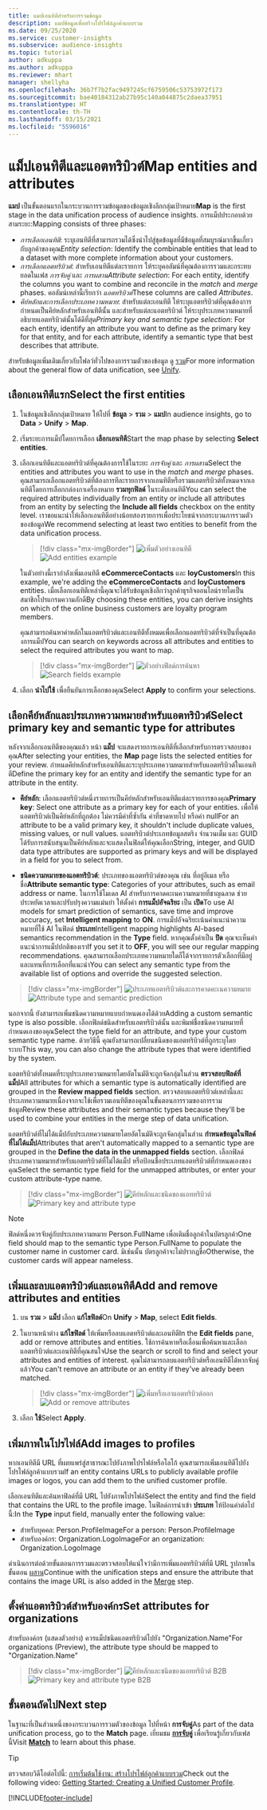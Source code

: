 ```yaml
---
title: แมปเอนทิตีสำหรับการรวมข้อมูล
description: แมปข้อมูลเพื่อสร้างโปรไฟล์ลูกค้าแบบรวม
ms.date: 09/25/2020
ms.service: customer-insights
ms.subservice: audience-insights
ms.topic: tutorial
author: adkuppa
ms.author: adkuppa
ms.reviewer: mhart
manager: shellyha
ms.openlocfilehash: 36b7f7b2fac9497245cf6759506c53753972f173
ms.sourcegitcommit: bae40184312ab27b95c140a044875c2daea37951
ms.translationtype: HT
ms.contentlocale: th-TH
ms.lasthandoff: 03/15/2021
ms.locfileid: "5596016"
---
```

# <a name="map-entities-and-attributes"></a><span data-ttu-id="91292-103">แม็ปเอนทิตีและแอตทริบิวต์</span><span class="sxs-lookup"><span data-stu-id="91292-103">Map entities and attributes</span></span>

<span data-ttu-id="91292-104">**แมป** เป็นขั้นตอนแรกในกระบวนการรวมข้อมูลของข้อมูลเชิงลึกกลุ่มเป้าหมาย</span><span class="sxs-lookup"><span data-stu-id="91292-104">**Map** is the first stage in the data unification process of audience insights.</span></span> <span data-ttu-id="91292-105">การแม็ปประกอบด้วยสามระยะ:</span><span class="sxs-lookup"><span data-stu-id="91292-105">Mapping consists of three phases:</span></span>

- <span data-ttu-id="91292-106">*การเลือกเอนทิตี*: ระบุเอนทิตีที่สามารถรวมได้ซึ่งนำไปสู่ชุดข้อมูลที่มีข้อมูลที่สมบูรณ์มากขึ้นเกี่ยวกับลูกค้าของคุณ</span><span class="sxs-lookup"><span data-stu-id="91292-106">*Entity selection*: Identify the combinable entities that lead to a dataset with more complete information about your customers.</span></span>
- <span data-ttu-id="91292-107">*การเลือกแอตทริบิวต์*: สำหรับเอนทิตีแต่ละรายการ ให้ระบุคอลัมน์ที่คุณต้องการรวมและกระทบยอดในเฟส *การจับคู่* และ *การผสาน*</span><span class="sxs-lookup"><span data-stu-id="91292-107">*Attribute selection*: For each entity, identify the columns you want to combine and reconcile in the *match* and *merge* phases.</span></span> <span data-ttu-id="91292-108">คอลัมน์เหล่านี้เรียกว่า *แอตทริบิวต์*</span><span class="sxs-lookup"><span data-stu-id="91292-108">These columns are called *Attributes*.</span></span>
- <span data-ttu-id="91292-109">*คีย์หลักและการเลือกประเภทความหมาย*: สำหรับแต่ละเอนทิตี ให้ระบุแอตทริบิวต์ที่คุณต้องการกำหนดเป็นคีย์หลักสำหรับเอนทิตีนั้น และสำหรับแต่ละแอตทริบิวต์ ให้ระบุประเภทความหมายที่อธิบายแอตทริบิวต์นั้นได้ดีที่สุด</span><span class="sxs-lookup"><span data-stu-id="91292-109">*Primary key and semantic type selection*: For each entity, identify an attribute you want to define as the primary key for that entity, and for each attribute, identify a semantic type that best describes that attribute.</span></span>

<span data-ttu-id="91292-110">สำหรับข้อมูลเพิ่มเติมเกี่ยวกับโฟลว์ทั่วไปของการรวมตัวของข้อมูล ดู [รวม](data-unification.md)</span><span class="sxs-lookup"><span data-stu-id="91292-110">For more information about the general flow of data unification, see [Unify](data-unification.md).</span></span>

## <a name="select-the-first-entities"></a><span data-ttu-id="91292-111">เลือกเอนทิตีแรก</span><span class="sxs-lookup"><span data-stu-id="91292-111">Select the first entities</span></span>

1. <span data-ttu-id="91292-112">ในข้อมูลเชิงลึกกลุ่มเป้าหมาย ให้ไปที่ **ข้อมูล** > **รวม** > **แมป**</span><span class="sxs-lookup"><span data-stu-id="91292-112">In audience insights, go to **Data** > **Unify** > **Map**.</span></span>

2. <span data-ttu-id="91292-113">เริ่มระยะการแม็ปโดยการเลือก **เลือกเอนทิตี**</span><span class="sxs-lookup"><span data-stu-id="91292-113">Start the map phase by selecting **Select entities**.</span></span>

3. <span data-ttu-id="91292-114">เลือกเอนทิตีและแอตทริบิวต์ที่คุณต้องการใช้ในระยะ *การจับคู่* และ *การผสาน*</span><span class="sxs-lookup"><span data-stu-id="91292-114">Select the entities and attributes you want to use in the *match* and *merge* phases.</span></span> <span data-ttu-id="91292-115">คุณสามารถเลือกแอตทริบิวต์ที่ต้องการทีละรายการจากเอนทิตีหรือรวมแอตทริบิวต์ทั้งหมดจากเอนทิตีโดยการเลือกกล่องกาเครื่องหมาย **รวมทุกฟิลด์** ในระดับเอนทิตี</span><span class="sxs-lookup"><span data-stu-id="91292-115">You can select the required attributes individually from an entity or include all attributes from an entity by selecting the **Include all fields** checkbox on the entity level.</span></span> <span data-ttu-id="91292-116">เราขอแนะนำให้เลือกเอนทิตีอย่างน้อยสองรายการเพื่อประโยชน์จากกระบวนการรวมตัวของข้อมูล</span><span class="sxs-lookup"><span data-stu-id="91292-116">We recommend selecting at least two entities to benefit from the data unification process.</span></span>

   > [!div class="mx-imgBorder"]
   > <span data-ttu-id="91292-117">![เพิ่มตัวอย่างเอนทิตี](media/data-manager-configure-map-add-entities-example.png "เพิ่มตัวอย่างเอนทิตี")</span><span class="sxs-lookup"><span data-stu-id="91292-117">![Add entities example](media/data-manager-configure-map-add-entities-example.png "Add entities example")</span></span>

   <span data-ttu-id="91292-118">ในตัวอย่างนี้เรากำลังเพิ่มเอนทิตี **eCommerceContacts** และ **loyCustomers**</span><span class="sxs-lookup"><span data-stu-id="91292-118">In this example, we're adding the **eCommerceContacts** and **loyCustomers** entities.</span></span> <span data-ttu-id="91292-119">เมื่อเลือกเอนทิตีเหล่านี้คุณจะได้รับข้อมูลเชิงลึกว่าลูกค้าธุรกิจออนไลน์รายใดเป็นสมาชิกโปรแกรมความภักดี</span><span class="sxs-lookup"><span data-stu-id="91292-119">By choosing these entities, you can derive insights on which of the online business customers are loyalty program members.</span></span>
   
   <span data-ttu-id="91292-120">คุณสามารถค้นหาคำหลักในแอตทริบิวต์และเอนทิตีทั้งหมดเพื่อเลือกแอตทริบิวต์ที่จำเป็นที่คุณต้องการแม็ป</span><span class="sxs-lookup"><span data-stu-id="91292-120">You can search on keywords across all attributes and entities to select the required attributes you want to map.</span></span>
   
     > [!div class="mx-imgBorder"]
   > <span data-ttu-id="91292-121">![ตัวอย่างฟิลด์การค้นหา](media/data-manager-configure-map-search-fields-example.png "ตัวอย่างฟิลด์การค้นหา")</span><span class="sxs-lookup"><span data-stu-id="91292-121">![Search fields example](media/data-manager-configure-map-search-fields-example.png "Search fields example")</span></span>

4. <span data-ttu-id="91292-122">เลือก **นำไปใช้** เพื่อยืนยันการเลือกของคุณ</span><span class="sxs-lookup"><span data-stu-id="91292-122">Select **Apply** to confirm your selections.</span></span>

## <a name="select-primary-key-and-semantic-type-for-attributes"></a><span data-ttu-id="91292-123">เลือกคีย์หลักและประเภทความหมายสำหรับแอตทริบิวต์</span><span class="sxs-lookup"><span data-stu-id="91292-123">Select primary key and semantic type for attributes</span></span>

<span data-ttu-id="91292-124">หลังจากเลือกเอนทิตีของคุณแล้ว หน้า **แม็ป** จะแสดงรายการเอนทิตีที่เลือกสำหรับการตรวจสอบของคุณ</span><span class="sxs-lookup"><span data-stu-id="91292-124">After selecting your entities, the **Map** page lists the selected entities for your review.</span></span> <span data-ttu-id="91292-125">กำหนดคีย์หลักสำหรับเอนทิตีและระบุประเภทความหมายสำหรับแอตทริบิวต์ในเอนทิตี</span><span class="sxs-lookup"><span data-stu-id="91292-125">Define the primary key for an entity and identify the semantic type for an attribute in the entity.</span></span>

- <span data-ttu-id="91292-126">**คีย์หลัก**: เลือกแอตทริบิวต์หนึ่งรายการเป็นคีย์หลักสำหรับเอนทิตีแต่ละรายการของคุณ</span><span class="sxs-lookup"><span data-stu-id="91292-126">**Primary key**: Select one attribute as a primary key for each of your entities.</span></span> <span data-ttu-id="91292-127">เพื่อให้แอตทริบิวต์เป็นคีย์หลักที่ถูกต้อง ไม่ควรมีค่าที่ซ้ำกัน ค่าที่ขาดหายไป หรือค่า null</span><span class="sxs-lookup"><span data-stu-id="91292-127">For an attribute to be a valid primary key, it shouldn't include duplicate values, missing values, or null values.</span></span> <span data-ttu-id="91292-128">แอตทริบิวต์ประเภทข้อมูลสตริง จำนวนเต็ม และ GUID ได้รับการสนับสนุนเป็นคีย์หลักและจะแสดงในฟิลด์ให้คุณเลือก</span><span class="sxs-lookup"><span data-stu-id="91292-128">String, integer, and GUID data type attributes are supported as primary keys and will be displayed in a field for you to select from.</span></span>

- <span data-ttu-id="91292-129">**ชนิดความหมายของแอตทริบิวต์**: ประเภทของแอตทริบิวต์ของคุณ เช่น ที่อยู่อีเมล หรือชื่อ</span><span class="sxs-lookup"><span data-stu-id="91292-129">**Attribute semantic type**: Categories of your attributes, such as email address or name.</span></span> <span data-ttu-id="91292-130">ในการใช้โมเดล AI สำหรับการคาดคะเนความหมายที่ชาญฉลาด ช่วยประหยัดเวลาและปรับปรุงความแม่นยำ ให้ตั้งค่า **การแม็ปอัจฉริยะ** เป็น **เปิด**</span><span class="sxs-lookup"><span data-stu-id="91292-130">To use AI models for smart prediction of semantics, save time and improve accuracy, set **Intelligent mapping** to **ON**.</span></span> <span data-ttu-id="91292-131">การแม็ปอัจฉริยะเน้นคำแนะนำความหมายที่ใช้ AI ในฟิลด์ **ประเภท**</span><span class="sxs-lookup"><span data-stu-id="91292-131">Intelligent mapping highlights AI-based semantics recommendation in the **Type** field.</span></span> <span data-ttu-id="91292-132">หากคุณตั้งค่าเป็น **ปิด** คุณจะเห็นคำแนะนำการแม็ปปกติของเรา</span><span class="sxs-lookup"><span data-stu-id="91292-132">If you set it to **OFF**, you will see our regular mapping recommendations.</span></span> <span data-ttu-id="91292-133">คุณสามารถเลือกประเภทความหมายใดก็ได้จากรายการตัวเลือกที่มีอยู่และแทนที่การเลือกที่แนะนำ</span><span class="sxs-lookup"><span data-stu-id="91292-133">You can select any semantic type from the available list of options and override the suggested selection.</span></span>

> [!div class="mx-imgBorder"]
> <span data-ttu-id="91292-134">![ประเภทแอตทริบิวต์และการคาดคะเนความหมาย](media/data-manager-configure-map-add-attributes-semantic-prediction.png "ประเภทแอตทริบิวต์และการคาดคะเนความหมาย")</span><span class="sxs-lookup"><span data-stu-id="91292-134">![Attribute type and semantic prediction](media/data-manager-configure-map-add-attributes-semantic-prediction.png "Attribute type and semantic prediction")</span></span>

<span data-ttu-id="91292-135">นอกจากนี้ ยังสามารถเพิ่มชนิดความหมายแบบกำหนดเองได้ด้วย</span><span class="sxs-lookup"><span data-stu-id="91292-135">Adding a custom semantic type is also possible.</span></span> <span data-ttu-id="91292-136">เลือกฟิลด์ชนิดสำหรับแอตทริบิวต์นั้น และพิมพ์ชื่อชนิดความหมายที่กำหนดเองของคุณ</span><span class="sxs-lookup"><span data-stu-id="91292-136">Select the type field for an attribute, and type your custom semantic type name.</span></span> <span data-ttu-id="91292-137">ด้วยวิธีนี้ คุณยังสามารถเปลี่ยนชนิดของแอตทริบิวต์ที่ถูกระบุโดยระบบ</span><span class="sxs-lookup"><span data-stu-id="91292-137">This way, you can also change the attribute types that were identified by the system.</span></span>

<span data-ttu-id="91292-138">แอตทริบิวต์ทั้งหมดที่ระบุประเภทความหมายโดยอัตโนมัติจะถูกจัดกลุ่มในส่วน **ตรวจสอบฟิลด์ที่แม็ป**</span><span class="sxs-lookup"><span data-stu-id="91292-138">All attributes for which a semantic type is automatically identified are grouped in the **Review mapped fields** section.</span></span> <span data-ttu-id="91292-139">ตรวจสอบแอตทริบิวต์เหล่านี้และประเภทความหมายเนื่องจากจะใช้เพื่อรวมเอนทิตีของคุณในขั้นตอนการรวมของการรวมข้อมูล</span><span class="sxs-lookup"><span data-stu-id="91292-139">Review these attributes and their semantic types because they'll be used to combine your entities in the merge step of data unification.</span></span>

<span data-ttu-id="91292-140">แอตทริบิวต์ที่ไม่ได้แม็ปกับประเภทความหมายโดยอัตโนมัติจะถูกจัดกลุ่มในส่วน **กำหนดข้อมูลในฟิลด์ที่ไม่ได้แม็ป**</span><span class="sxs-lookup"><span data-stu-id="91292-140">Attributes that aren't automatically mapped to a semantic type are grouped in the **Define the data in the unmapped fields** section.</span></span> <span data-ttu-id="91292-141">เลือกฟิลด์ประเภทความหมายสำหรับแอตทริบิวต์ที่ไม่ได้แม็ป หรือป้อนชื่อประเภทแอตทริบิวต์ที่กำหนดเองของคุณ</span><span class="sxs-lookup"><span data-stu-id="91292-141">Select the semantic type field for the unmapped attributes, or enter your custom attribute-type name.</span></span>

> [!div class="mx-imgBorder"]
> <span data-ttu-id="91292-142">![คีย์หลักและชนิดของแอททริบิวต์](media/data-manager-configure-map-add-attributes.png "คีย์หลักและชนิดของแอททริบิวต์")</span><span class="sxs-lookup"><span data-stu-id="91292-142">![Primary key and attribute type](media/data-manager-configure-map-add-attributes.png "Primary key and attribute type")</span></span>

> [!NOTE]
> <span data-ttu-id="91292-143">ฟิลด์หนึ่งควรจับคู่กับประเภทความหมาย Person.FullName เพื่อเติมชื่อลูกค้าในบัตรลูกค้า</span><span class="sxs-lookup"><span data-stu-id="91292-143">One field should map to the semantic type Person.FullName to populate the customer name in customer card.</span></span> <span data-ttu-id="91292-144">มิเช่นนั้น บัตรลูกค้าจะไม่ปรากฏชื่อ</span><span class="sxs-lookup"><span data-stu-id="91292-144">Otherwise, the customer cards will appear nameless.</span></span> 

## <a name="add-and-remove-attributes-and-entities"></a><span data-ttu-id="91292-145">เพิ่มและลบแอตทริบิวต์และเอนทิตี</span><span class="sxs-lookup"><span data-stu-id="91292-145">Add and remove attributes and entities</span></span>

1. <span data-ttu-id="91292-146">บน **รวม** > **แม็ป** เลือก **แก้ไขฟิลด์**</span><span class="sxs-lookup"><span data-stu-id="91292-146">On **Unify** > **Map**, select **Edit fields**.</span></span>

2. <span data-ttu-id="91292-147">ในบานหน้าต่าง **แก้ไขฟิลด์** ให้เพิ่มหรือลบแอตทริบิวต์และเอนทิตี</span><span class="sxs-lookup"><span data-stu-id="91292-147">In the **Edit fields** pane, add or remove attributes and entities.</span></span> <span data-ttu-id="91292-148">ใช้การค้นหาหรือเลื่อนเพื่อค้นหาและเลือกแอตทริบิวต์และเอนทิตีที่คุณสนใจ</span><span class="sxs-lookup"><span data-stu-id="91292-148">Use the search or scroll to find and select your attributes and entities of interest.</span></span> <span data-ttu-id="91292-149">คุณไม่สามารถลบแอตทริบิวต์หรือเอนทิตีได้หากจับคู่แล้ว</span><span class="sxs-lookup"><span data-stu-id="91292-149">You can't remove an attribute or an entity if they've already been matched.</span></span>

   > [!div class="mx-imgBorder"]
   > <span data-ttu-id="91292-150">![เพิ่มหรือเอาแอตทริบิวต์ออก](media/configure-data-map-edit.png "เพิ่มหรือเอาแอตทริบิวต์ออก")</span><span class="sxs-lookup"><span data-stu-id="91292-150">![Add or remove attributes](media/configure-data-map-edit.png "Add or remove attributes")</span></span>

3. <span data-ttu-id="91292-151">เลือก **ใช้**</span><span class="sxs-lookup"><span data-stu-id="91292-151">Select **Apply**.</span></span>

## <a name="add-images-to-profiles"></a><span data-ttu-id="91292-152">เพิ่มภาพในโปรไฟล์</span><span class="sxs-lookup"><span data-stu-id="91292-152">Add images to profiles</span></span>

<span data-ttu-id="91292-153">หากเอนทิตีมี URL ที่เผยแพร่สู่สาธารณะไปยังภาพโปรไฟล์หรือโลโก้ คุณสามารถเพิ่มเอนทิตีไปยังโปรไฟล์ลูกค้าแบบรวม</span><span class="sxs-lookup"><span data-stu-id="91292-153">If an entity contains URLs to publicly available profile images or logos, you can add them to the unified customer profile.</span></span>

<span data-ttu-id="91292-154">เลือกเอนทิตีและค้นหาฟิลด์ที่มี URL ไปยังภาพโปรไฟล์</span><span class="sxs-lookup"><span data-stu-id="91292-154">Select the entity and find the field that contains the URL to the profile image.</span></span> <span data-ttu-id="91292-155">ในฟิลด์การนำเข้า **ประเภท** ให้ป้อนค่าต่อไปนี้:</span><span class="sxs-lookup"><span data-stu-id="91292-155">In the **Type** input field, manually enter the following value:</span></span> 
- <span data-ttu-id="91292-156">สำหรับบุคคล: Person.ProfileImage</span><span class="sxs-lookup"><span data-stu-id="91292-156">For a person: Person.ProfileImage</span></span>
- <span data-ttu-id="91292-157">สำหรับองค์กร: Organization.LogoImage</span><span class="sxs-lookup"><span data-stu-id="91292-157">For an organization: Organization.LogoImage</span></span>

<span data-ttu-id="91292-158">ดำเนินการต่อด้วยขั้นตอนการรวมและตรวจสอบให้แน่ใจว่ามีการเพิ่มแอตทริบิวต์ที่มี URL รูปภาพในขั้นตอน [ผสาน](merge-entities.md)</span><span class="sxs-lookup"><span data-stu-id="91292-158">Continue with the unification steps and ensure the attribute that contains the image URL is also added in the [Merge](merge-entities.md) step.</span></span>

## <a name="set-attributes-for-organizations"></a><span data-ttu-id="91292-159">ตั้งค่าแอตทริบิวต์สำหรับองค์กร</span><span class="sxs-lookup"><span data-stu-id="91292-159">Set attributes for organizations</span></span>

<span data-ttu-id="91292-160">สำหรับองค์กร (แสดงตัวอย่าง) ควรแม็ปชนิดแอตทริบิวต์ไปยัง "Organization.Name"</span><span class="sxs-lookup"><span data-stu-id="91292-160">For organizations (Preview), the attribute type should be mapped to "Organization.Name"</span></span>
> [!div class="mx-imgBorder"]
> <span data-ttu-id="91292-161">![คีย์หลักและชนิดของแอททริบิวต์ B2B](media/configure-data-map-edit-b2b.png "คีย์หลักและชนิดของแอททริบิวต์ B2B")</span><span class="sxs-lookup"><span data-stu-id="91292-161">![Primary key and attribute type B2B](media/configure-data-map-edit-b2b.png "Primary key and attribute type B2B")</span></span>

## <a name="next-step"></a><span data-ttu-id="91292-162">ขั้นตอนถัดไป</span><span class="sxs-lookup"><span data-stu-id="91292-162">Next step</span></span>

<span data-ttu-id="91292-163">ในฐานะที่เป็นส่วนหนึ่งของกระบวนการรวมตัวของข้อมูล ไปที่หน้า **การจับคู่**</span><span class="sxs-lookup"><span data-stu-id="91292-163">As part of the data unification process, go to the **Match** page.</span></span> <span data-ttu-id="91292-164">เยี่ยมชม [**การจับคู่**](match-entities.md) เพื่อเรียนรู้เกี่ยวกับเฟสนี้</span><span class="sxs-lookup"><span data-stu-id="91292-164">Visit [**Match**](match-entities.md) to learn about this phase.</span></span>

> [!TIP]
> <span data-ttu-id="91292-165">ตรวจสอบวิดีโอต่อไปนี้: [การเริ่มต้นใช้งาน: สร้างโปรไฟล์ลูกค้าแบบรวม](https://youtu.be/oBfGEhucAxs)</span><span class="sxs-lookup"><span data-stu-id="91292-165">Check out the following video: [Getting Started: Creating a Unified Customer Profile](https://youtu.be/oBfGEhucAxs).</span></span>


[!INCLUDE[footer-include](../includes/footer-banner.md)]